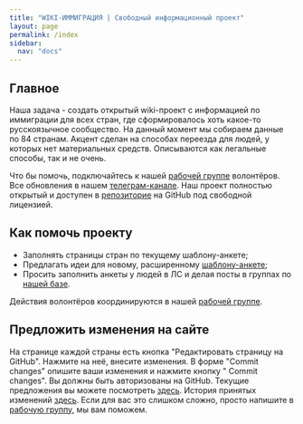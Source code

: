 ```yaml
---
title: "WIKI-ИММИГРАЦИЯ | Свободный информационный проект"
layout: page
permalink: /index
sidebar:
  nav: "docs"
---
```






## Главное

Наша задача - создать открытый wiki-проект с информацией по иммиграции для всех стран, где сформировалось хоть какое-то русскоязычное сообщество. На данный момент мы собираем данные по 84 странам. Акцент сделан на способах переезда для людей, у которых нет материальных средств. Описываются как легальные способы, так и не очень.

Что бы помочь, подключайтесь к нашей [рабочей группе](https://t.me/+FHi3FnJaoWJkMDAx) волонтёров. Все обновления в нашем [телеграм-канале](https://t.me/imwiki). Наш проект полностью открытый и доступен в [репозиторие](https://github.com/im-wiki/im-wiki.github.io) на GitHub под свободной лицензией.





## Как помочь проекту

- Заполнять страницы стран по текущему шаблону-анкете;
- Предлагать идеи для новому, расширенному  [шаблону-анкете](/template);
- Просить заполнить анкеты у людей в ЛС и делая посты в группах по [нашей базе](https://docs.google.com/spreadsheets/d/1vuoogP1nlUmw7ukAzaFD5Ck1Hp2oFY4Q25J89x4ZP3Y/edit?usp=sharing).

Действия волонтёров координируются в нашей [рабочей группе](https://t.me/+FHi3FnJaoWJkMDAx).





## Предложить изменения на сайте

На странице каждой страны есть кнопка "Редактировать страницу на GitHub". Нажмите на неё, внесите изменения. В форме "Commit changes" опишите ваши изменения и нажмите кнопку " Commit changes". Вы должны быть авторизованы на GitHub. Текущие предложения вы можете посмотреть [здесь](https://github.com/im-wiki/im-wiki.github.io/pulls). История принятых изменений [здесь](https://github.com/im-wiki/im-wiki.github.io/commits/main). Если для вас это слишком сложно, просто напишите в [рабочую группу](https://t.me/+FHi3FnJaoWJkMDAx), мы вам поможем.
